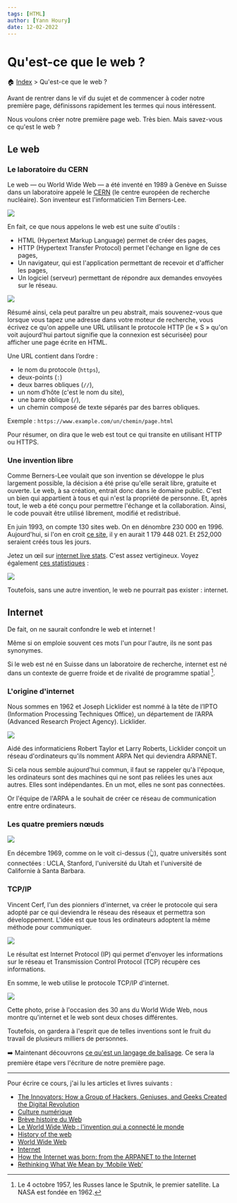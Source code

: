 ```yaml
---
tags: [HTML]
author: [Yann Houry]
date: 12-02-2022
---
```


# Qu'est-ce que le web ?

🏠 [Index](https://github.com/YannHY/html-css-js/blob/main/index.md) > Qu'est-ce que le web ?

Avant de rentrer dans le vif du sujet et de commencer à coder notre première page, définissons rapidement les termes qui nous intéressent.

Nous voulons créer notre première page web. Très bien. Mais savez-vous ce qu'est le web ?

## Le web
### Le laboratoire du CERN
Le web — ou World Wide Web — a été inventé en 1989 à Genève en Suisse dans un laboratoire appelé le [CERN](https://home.cern/fr) (le centre européen de recherche nucléaire). Son inventeur est l'informaticien Tim Berners-Lee.

![](https://github.com/YannHY/html-css-js/blob/main/Images/berners-lee.jpeg)

En fait, ce que nous appelons le web est une suite d'outils :

- HTML (Hypertext  Markup Language) permet de créer des pages,
- HTTP (Hypertext Transfer Protocol) permet l'échange en ligne de ces pages,
- Un navigateur, qui est l'application permettant de recevoir et d'afficher les pages,
- Un logiciel (serveur) permettant de répondre aux demandes envoyées sur le réseau.

![](https://github.com/YannHY/html-css-js/blob/main/Images/NeXT.jpeg)

Résumé ainsi, cela peut paraître un peu abstrait, mais souvenez-vous que lorsque vous tapez une adresse dans votre moteur de recherche, vous écrivez ce qu'on appelle une URL utilisant le protocole HTTP (le « S » qu'on voit aujourd'hui partout signifie que la connexion est sécurisée) pour afficher une page écrite en HTML.

Une URL contient dans l’ordre :
- le nom du protocole (`https`),
- deux-points (`:`)
- deux barres obliques (`//`),
- un nom d’hôte (c'est le nom du site),
- une barre oblique (`/`),
- un chemin composé de texte séparés par des barres obliques.

Exemple : `https://www.example.com/un/chemin/page.html`

Pour résumer, on dira que le web est tout ce qui transite en utilisant HTTP ou HTTPS.

### Une invention libre
Comme Berners-Lee voulait que son invention se développe le plus largement possible, la décision a été prise qu'elle serait libre, gratuite et ouverte. Le web, à sa création, entrait donc dans le domaine public. C'est un bien qui appartient à tous et qui n'est la propriété de personne. Et, après tout, le web a été conçu pour permettre l'échange et la collaboration. Ainsi, le code pouvait être utilisé librement, modifié et redistribué.

En juin 1993, on compte 130 sites web. On en dénombre 230 000 en 1996. Aujourd'hui, si l'on en croit [ce site](https://siteefy.com/how-many-websites-are-there/#:~:text=Currently%2C%20there%20are%20around%201.18,active%2C%2083%25%20are%20inactive.), il y en aurait 1 179 448 021. Et 252,000 seraient créés tous les jours.

Jetez un œil sur [internet live stats](https://www.internetlivestats.com/). C'est assez vertigineux. Voyez également [ces statistiques](https://www.statista.com/chart/25443/estimated-amount-of-data-created-on-the-internet-in-one-minute/) :

![](https://github.com/YannHY/html-css-js/blob/main/Images/a-minute-on-the-internet-2021.jpeg)

Toutefois, sans une autre invention, le web ne pourrait pas exister : internet.

## Internet
De fait, on ne saurait confondre le web et internet !

Même si on emploie souvent ces mots l'un pour l'autre, ils ne sont pas synonymes.

Si le web est né en Suisse dans un laboratoire de recherche, internet est né dans un contexte de guerre froide et de rivalité de programme spatial [^1]. 

### L'origine d'internet
Nous sommes en 1962 et Joseph Licklider est nommé à la tête de l’IPTO (Information Processing Techniques Office), un département de l’ARPA (Advanced Research Project Agency). Licklider.

![](https://github.com/YannHY/html-css-js/blob/main/Images/darpa-ipto-licklider.jpeg)

Aidé des informaticiens Robert Taylor et Larry Roberts, Licklider conçoit un réseau d'ordinateurs qu'ils nomment ARPA Net qui deviendra ARPANET.

Si cela nous semble aujourd'hui commun, il faut se rappeler qu'à l'époque, les ordinateurs sont des machines qui ne sont pas reliées les unes aux autres. Elles sont indépendantes. En un mot, elles ne sont pas connectées. 

Or l'équipe de l'ARPA a le souhait de créer ce réseau de communication entre entre ordinateurs.

### Les quatre premiers nœuds
![](https://github.com/YannHY/html-css-js/blob/main/Images/IMG_7983.jpg)

En décembre 1969, comme on le voit ci-dessus (👆), quatre universités sont connectées : UCLA, Stanford, l'université du Utah et l'université de Californie à Santa Barbara.

### TCP/IP
Vincent Cerf, l'un des pionniers d'internet, va créer le protocole qui sera adopté par ce qui deviendra le réseau des réseaux et permettra son développement. L'idée est que tous les ordinateurs adoptent la même méthode pour communiquer. 

![](https://github.com/YannHY/html-css-js/blob/main/Images/tcp-ip.jpeg)

Le résultat est Internet Protocol (IP) qui permet d'envoyer les informations sur le réseau et Transmission Control Protocol (TCP) récupère ces informations. 

En somme, le web utilise le protocole TCP/IP d'internet.

![](https://github.com/YannHY/html-css-js/blob/main/Images/berners-lee-vint-cerf.jpeg)

Cette photo, prise à l'occasion des 30 ans du World Wide Web, nous montre qu'internet et le web sont deux choses différentes.

Toutefois, on gardera à l'esprit que de telles inventions sont le fruit du travail de plusieurs milliers de personnes.

➡️ Maintenant découvrons [ce qu'est un langage de balisage](https://github.com/YannHY/html-css-js/blob/main/1.%20Première%20partie/1.3%20Qu'est-ce%20qu'un%20langage%20de%20balisage%20%3F.md). Ce sera la première étape vers l'écriture de notre première page.

<hr />

Pour écrire ce cours, j'ai lu les articles et livres suivants :

- [The Innovators: How a Group of Hackers, Geniuses, and Geeks Created the Digital Revolution](https://www.amazon.fr/dp/B00JGAS65Q/ref=dp-kindle-redirect?_encoding=UTF8&btkr=1)
- [Culture numérique](https://www.cairn.info/culture-numerique--9782724623659.htm)
- [Brève histoire du Web](https://home.cern/fr/science/computing/birth-web/short-history-web#:~:text=Le%20chercheur%20britannique%20Tim%20Berners,s'%C3%A9changer%20des%20informations%20instantan%C3%A9ment.)
- [Le World Wide Web : l'invention qui a connecté le monde](https://artsandculture.google.com/story/ogVR4WcKh7UBIQ?hl=fr)
- [History of the web](https://webfoundation.org/about/vision/history-of-the-web/)
- [World Wide Web](https://fr.wikipedia.org/wiki/World_Wide_Web)
- [Internet](https://fr.wikipedia.org/wiki/Internet)
- [How the Internet was born: from the ARPANET to the Internet](https://theconversation.com/how-the-internet-was-born-from-the-arpanet-to-the-internet-68072)
- [Rethinking What We Mean by ‘Mobile Web’](https://daringfireball.net/2014/04/rethinking_what_we_mean_by_mobile_web)

[^1]: Le 4 octobre 1957, les Russes lance le Sputnik, le premier satellite. La NASA est fondée en 1962.

